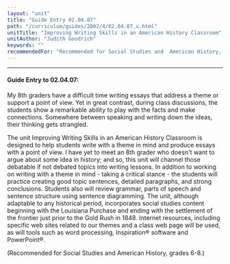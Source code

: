 ```yaml
---
layout: "unit"
title: "Guide Entry 02.04.07"
path: "/curriculum/guides/2002/4/02.04.07.x.html"
unitTitle: "Improving Writing Skills in an American History Classroom"
unitAuthor: "Judith Goodrich"
keywords: ""
recommendedFor: "Recommended for Social Studies and  American History, grades 6-8."
---
```

<body>
<hr/>
 <h4>
  Guide Entry to 02.04.07:
 </h4>
 <p>
  My 8th graders have a difficult time writing essays that address a theme or support a point of view. Yet in great contrast, during class discussions, the students show a remarkable ability to play with the facts and make connections. Somewhere between speaking and writing down the ideas, their thinking gets strangled.
 </p>
<p>
  The unit Improving Writing Skills in an American History Classroom is designed to help students write with a theme in mind and produce essays with a point of view. I have yet to meet an 8th grader who doesn't want to argue about some idea in history; and so, this unit will channel those debatable if not debated topics into writing lessons. In addition to working on writing with a theme in mind - taking a critical stance - the students will practice creating good topic sentences, detailed paragraphs, and strong conclusions. Students also will review grammar, parts of speech and sentence structure using sentence diagramming. The unit, although adaptable to any historical period, incorporates social studies content beginning with the Louisiana Purchase and ending with the settlement of the frontier just prior to the Gold Rush in 1848. Internet resources, including specific web sites related to our themes and a class web page will be used, as will tools such as word processing, Inspiration® software and PowerPoint®.
 </p>
<p>
  (Recommended for Social Studies and  American History, grades 6-8.)
 </p>

</body>